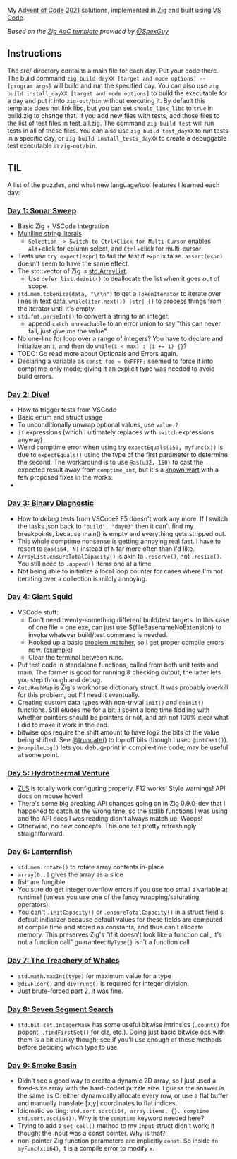 My [Advent of Code 2021](https://adventofcode.com/2021) solutions, implemented in
[Zig](https://www.ziglang.org/) and built using [VS Code](https://code.visualstudio.com/).

_Based on the [Zig AoC template](https://github.com/SpexGuy/Zig-AoC-Template) provided by [@SpexGuy](https://github.com/SpexGuy/)_

## Instructions

The src/ directory contains a main file for each day.  Put your code there.  The build command `zig build dayXX [target and mode options] -- [program args]` will build and run the specified day.  You can also use `zig build install_dayXX [target and mode options]` to build the executable for a day and put it into `zig-out/bin` without executing it.  By default this template does not link libc, but you can set `should_link_libc` to `true` in build.zig to change that.  If you add new files with tests, add those files to the list of test files in test_all.zig.  The command `zig build test` will run tests in all of these files.  You can also use `zig build test_dayXX` to run tests in a specific day, or `zig build install_tests_dayXX` to create a debuggable test executable in `zig-out/bin`.

## TIL

A list of the puzzles, and what new language/tool features I learned each day:

### [Day 1: Sonar Sweep](https://adventofcode.com/2021/day/1)
- Basic Zig + VSCode integration
- [Multiline string literals](https://ziglang.org/documentation/master/#Multiline-String-Literals)
  - `Selection -> Switch to Ctrl+Click for Multi-Cursor` enables `Alt`+click for column select, and `Ctrl`+click for multi-cursor
- Tests use `try expect(expr)` to fail the test if `expr` is false. `assert(expr)` doesn't seem to have the same effect.
- The std::vector of Zig is [std.ArrayList](https://ziglang.org/documentation/master/std/#std;ArrayList).
  - Use `defer list.deinit()` to deallocate the list when it goes out of scope.
- `std.mem.tokenize(data, "\r\n")` to get a `TokenIterator` to iterate over lines in text data. `while(iter.next()) |str| {}` to process things from the iterator until it's empty.
- `std.fmt.parseInt()` to convert a string to an integer.
  - append `catch unreachable` to an error union to say "this can never fail, just give me the value".
- No one-line for loop over a range of integers? You have to declare and initialize an `i`, and then do `while(i < max) : (i += 1) {}`?
- TODO: Go read more about Optionals and Errors again.
- Declaring a variable as `const foo = 0xFFFF;` seemed to force it into comptime-only mode; giving it an explicit type was needed to avoid build errors.

### [Day 2: Dive!](https://adventofcode.com/2021/day/2)
- How to trigger tests from VSCode
- Basic enum and struct usage
- To unconditionally unwrap optional values, use `value.?`
- `if` expressions (which I ultimately replaces with `switch` expressions anyway)
- Weird comptime error when using try `expectEquals(150, myfunc(x))` is due to `expectEquals()` using the type of the first parameter to determine the second. The workaround is to use `@as(u32, 150)` to cast the expected result away from `comptime_int`, but it's a [known wart](https://github.com/ziglang/zig/issues/4437) with a few proposed fixes in the works.
- 

### [Day 3: Binary Diagnostic](https://adventofcode.com/2021/day/3)
- How to *debug* tests from VSCode? F5 doesn't work any more. If I switch the tasks.json back to `"build", "day03"` then it can't find my breakpoints, because main() is empty and everything gets stripped out.
- This whole comptime nonsense is getting annoying real fast. I have to resort to `@as(i64, N)` instead of `N` far more often than I'd like.
- `ArrayList.ensureTotalCapacity()` is akin to `.reserve()`, not `.resize()`. You still need to `.append()` items one at a time.
- Not being able to initialize a local loop counter for cases where I'm not iterating over a collection is mildly annoying.

### [Day 4: Giant Squid](https://adventofcode.com/2021/day/4)
- VSCode stuff:
  - Don't need twenty-something different build/test targets. In this case of one file = one exe, can just use ${fileBasenameNoExtension} to invoke whatever build/test command is needed.
  - Hooked up a basic [problem matcher](https://code.visualstudio.com/Docs/editor/tasks#_defining-a-problem-matcher), so I get proper compile errors now. ([example](https://github.com/cdwfs/advent2021/blob/ccd38ef3b0bb8b96bcabededf12d05d67fa1a01d/.vscode/tasks.json))
  - Clear the terminal between runs.
- Put test code in standalone functions, called from both unit tests and main. The former is good for running & checking output, the latter lets you step through and debug.
- `AutoHashMap` is Zig's workhorse dictionary struct. It was probably overkill for this problem, but I'll need it eventually.
- Creating custom data types with non-trivial `init()` and `deinit()` functions. Still eludes me for a bit; I spent a long time fiddling with whether pointers should be pointers or not, and am not 100% clear what I did to make it work in the end.
- bitwise ops require the shift amount to have log2 the bits of the value being shifted. See [@truncate()](https://ziglang.org/documentation/master/#truncate) to lop off bits (though I used `@intCast()`).
- `@compileLog()` lets you debug-print in compile-time code; may be useful at some point.

### [Day 5: Hydrothermal Venture](https://adventofcode.com/2021/day/5)
- [ZLS](https://github.com/zigtools/zls) is totally work configuring properly. F12 works! Style warnings! API docs on mouse hover!
- There's some big breaking API changes going on in Zig 0.9.0-dev that I happened to catch at the wrong time, so the stdlib functions I was using and the API docs I was reading didn't always match up. Woops!
- Otherwise, no new concepts. This one felt pretty refreshingly straightforward.

### [Day 6: Lanternfish](https://adventofcode.com/2021/day/6)
- `std.mem.rotate()` to rotate array contents in-place
- `array[0..]` gives the array as a slice
- fish are fungible.
- You sure do get integer overflow errors if you use too small a variable at runtime! (unless you use one of the fancy wrapping/saturating operators).
- You can't `.initCapacity()` or `.ensureTotalCapacity()` in a struct field's default initializer because default values for these fields are computed at compile time and stored as constants, and thus can't allocate memory. This preserves Zig's "if it doesn't look like a function call, it's not a function call" guarantee: `MyType{}` isn't a function call.

### [Day 7: The Treachery of Whales](https://adventofcode.com/2021/day/7)
- `std.math.maxInt(type)` for maximum value for a type
- `@divFloor()` and `divTrunc()` is required for integer division.
- Just brute-forced part 2, it was fine.

### [Day 8: Seven Segment Search](https://adventofcode.com/2021/day/8)
- `std.bit_set.IntegerMask` has some useful bitwise intrinsics (`.count()` for popcnt, `.findFirstSet()` for clz, etc.). Doing just basic bitwise ops with them is a bit clunky though; see if you'll use enough of these methods before deciding which type to use.

### [Day 9: Smoke Basin](https://adventofcode.com/2021/day/9)
- Didn't see a good way to create a dynamic 2D array, so I just used a fixed-size array with the hard-coded puzzle size. I guess the answer is the same as C: either dynamically allocate every row, or use a flat buffer and manually translate \[x,y\] coordinates to flat indices.
- Idiomatic sorting: `std.sort.sort(i64, array.items, {}. comptime std.sort.asc(i64))`. Why is the `comptime` keyword needed here?
- Trying to add a `set_cell()` method to my `Input` struct didn't work; it thought the input was a const pointer. Why is that?
- non-pointer Zig function parameters are implicitly `const`. So inside `fn myFunc(x:i64)`, it is a compile error to modify `x`.